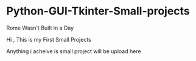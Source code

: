 # Python-GUI-Tkinter-Small-projects
Rome Wasn't Built in a Day

Hi , This is my First Small Projects

Anything i acheive is small project will be upload here 

